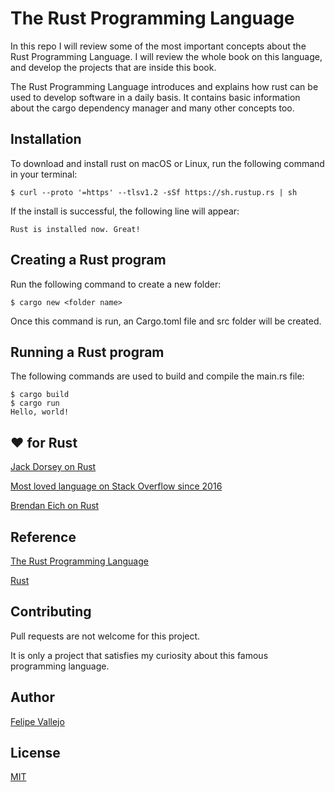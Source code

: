 # The Rust Programming Language
In this repo I will review some of the most important concepts about the Rust Programming Language. I will review the whole book on this language, and develop the projects that are inside this book.

The Rust Programming Language introduces and explains how rust can be used to develop software in a daily basis. It contains basic information about the cargo dependency manager and many other concepts too.

## Installation
To download and install rust on macOS or Linux, run the following command in your terminal:
```zh
$ curl --proto '=https' --tlsv1.2 -sSf https://sh.rustup.rs | sh
```
If the install is successful, the following line will appear:
```zh
Rust is installed now. Great!
```

## Creating a Rust program
Run the following command to create a new folder:
```zh
$ cargo new <folder name>
```
Once this command is run, an Cargo.toml file and src folder will be created.

## Running a Rust program
The following commands are used to build and compile the main.rs file:
```zh
$ cargo build
$ cargo run
Hello, world!
``` 
## ❤️ for Rust
[Jack Dorsey on Rust](https://twitter.com/jack/status/1474263588651126788)

[Most loved language on Stack Overflow since 2016](https://insights.stackoverflow.com/survey/2021#section-most-loved-dreaded-and-wanted-programming-scripting-and-markup-languages)

[Brendan Eich on Rust](https://twitter.com/brendaneich/status/743698670701293568)
## Reference
[The Rust Programming Language](https://doc.rust-lang.org/book/title-page.html)

[Rust](https://www.rust-lang.org/)

## Contributing
Pull requests are not welcome for this project. 

It is only a project that satisfies my curiosity about this famous programming language.

## Author
[Felipe Vallejo](https://www.linkedin.com/in/felipe-vallejo-200188/)

## License
[MIT](https://choosealicense.com/licenses/mit/)
